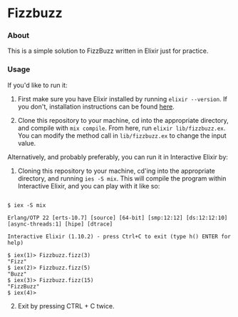 # Fizzbuzz

### About

This is a simple solution to FizzBuzz written in Elixir just for practice.

### Usage

If you'd like to run it:

1. First make sure you have Elixir installed by running `elixir --version`. If you don't, installation instructions can be found [here](https://elixir-lang.org/install.html). 

2. Clone this repository to your machine, cd into the appropriate directory, and compile with `mix compile`. From here, run `elixir lib/fizzbuzz.ex`. You can modify the method call in `lib/fizzbuzz.ex` to change the input value.

Alternatively, and probably preferably, you can run it in Interactive Elixir by:

1. Cloning this repository to your machine, cd'ing into the appropriate directory, and running `ies -S mix`. This will compile the program within Interactive Elixir, and you can play with it like so:

```shell

$ iex -S mix

Erlang/OTP 22 [erts-10.7] [source] [64-bit] [smp:12:12] [ds:12:12:10] [async-threads:1] [hipe] [dtrace]

Interactive Elixir (1.10.2) - press Ctrl+C to exit (type h() ENTER for help)

$ iex(1)> Fizzbuzz.fizz(3)
"Fizz"
$ iex(2)> Fizzbuzz.fizz(5)
"Buzz"
$ iex(3)> Fizzbuzz.fizz(15)
"FizzBuzz"
$ iex(4)> 

```

2. Exit by pressing <btn>CTRL</btn> + <btn>C</btn> twice.
